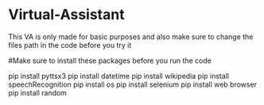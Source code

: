 # Virtual-Assistant
This VA is only made for basic purposes and also make sure to change the files path in the code before you try it

#Make sure to install these packages before you run the code 

pip install pyttsx3
pip install datetime
pip install wikipedia
pip install speechRecognition
pip install os
pip install selenium
pip install web browser
pip install random
